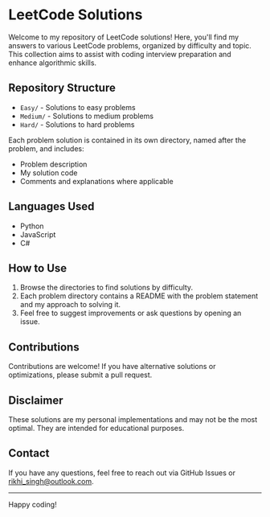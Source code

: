 # LeetCode Solutions

Welcome to my repository of LeetCode solutions! Here, you'll find my answers to various LeetCode problems, organized by difficulty and topic. This collection aims to assist with coding interview preparation and enhance algorithmic skills.

## Repository Structure

- `Easy/` - Solutions to easy problems
- `Medium/` - Solutions to medium problems
- `Hard/` - Solutions to hard problems

Each problem solution is contained in its own directory, named after the problem, and includes:
- Problem description
- My solution code
- Comments and explanations where applicable

## Languages Used

- Python
- JavaScript
- C#

## How to Use

1. Browse the directories to find solutions by difficulty.
2. Each problem directory contains a README with the problem statement and my approach to solving it.
3. Feel free to suggest improvements or ask questions by opening an issue.

## Contributions

Contributions are welcome! If you have alternative solutions or optimizations, please submit a pull request.

## Disclaimer

These solutions are my personal implementations and may not be the most optimal. They are intended for educational purposes.

## Contact

If you have any questions, feel free to reach out via GitHub Issues or rikhi_singh@outlook.com.

---

Happy coding!

